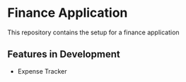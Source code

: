 # Finance Application

This repository contains the setup for a finance application

## Features in Development
- Expense Tracker